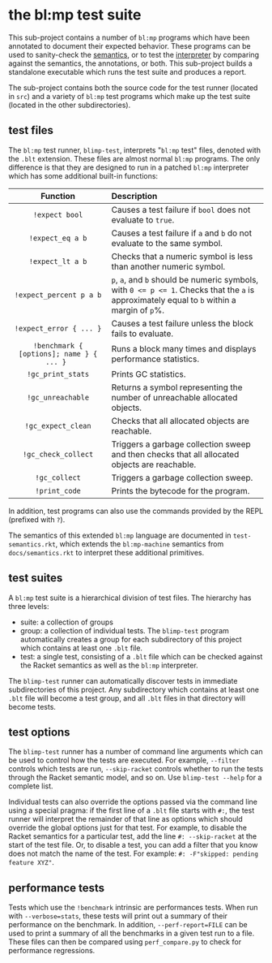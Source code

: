 # the bl:mp test suite

This sub-project contains a number of `bl:mp` programs which have been annotated to document their expected behavior. These programs can be used to sanity-check the [semantics](../docs/semantics.rkt), or to test the [interpreter](../blimp/README.md) by comparing against the semantics, the annotations, or both. This sub-project builds a standalone executable which runs the test suite and produces a report.

The sub-project contains both the source code for the test runner (located in `src`) and a variety of `bl:mp` test programs which make up the test suite (located in the other subdirectories).

## test files
The `bl:mp` test runner, `blimp-test`, interprets "`bl:mp` test" files, denoted with the `.blt` extension. These files are almost normal `bl:mp` programs. The only difference is that they are designed to run in a patched `bl:mp` interpreter which has some additional built-in functions:

  Function                | Description
:------------------------:|:-------------------------------------------------------------------
| `!expect bool`          | Causes a test failure if `bool` does not evaluate to `true`.
| `!expect_eq a b`        | Causes a test failure if `a` and `b` do not evaluate to the same symbol.
| `!expect_lt a b`        | Checks that a numeric symbol is less than another numeric symbol.
| `!expect_percent p a b` | `p`, `a`, and `b` should be numeric symbols, with `0 <= p <= 1`. Checks that the `a` is approximately equal to `b` within a margin of `p`%.
| `!expect_error { ... }` | Causes a test failure unless the block fails to evaluate.
| `!benchmark { [options]; name } { ... } ` | Runs a block many times and displays performance statistics.
| `!gc_print_stats`       | Prints GC statistics.
| `!gc_unreachable`       | Returns a symbol representing the number of unreachable allocated objects.
| `!gc_expect_clean`      | Checks that all allocated objects are reachable.
| `!gc_check_collect`     | Triggers a garbage collection sweep and then checks that all allocated objects are reachable.
| `!gc_collect`           | Triggers a garbage collection sweep.
| `!print_code`           | Prints the bytecode for the program.

In addition, test programs can also use the commands provided by the REPL (prefixed with `?`).

The semantics of this extended `bl:mp` language are documented in `test-semantics.rkt`, which extends the `bl:mp-machine` semantics from `docs/semantics.rkt` to interpret these additional primitives.

## test suites
A `bl:mp` test suite is a hierarchical division of test files. The hierarchy has three levels:
* suite: a collection of groups
* group: a collection of individual tests. The `blimp-test` program automatically creates a group for each subdirectory of this project which contains at least one `.blt` file.
* test: a single test, consisting of a `.blt` file which can be checked against the Racket semantics as well as the `bl:mp` interpreter.

The `blimp-test` runner can automatically discover tests in immediate subdirectories of this project. Any subdirectory which contains at least one `.blt` file will become a test group, and all `.blt` files in that directory will become tests.

## test options
The `blimp-test` runner has a number of command line arguments which can be used to control how the tests are executed. For example, `--filter` controls which tests are run, `--skip-racket` controls whether to run the tests through the Racket semantic model, and so on. Use `blimp-test --help` for a complete list.

Individual tests can also override the options passed via the command line using a special pragma: if the first line of a `.blt` file starts with `#:`, the test runner will interpret the remainder of that line as options which should override the global options just for that test. For example, to disable the Racket semantics for a particular test, add the line `#: --skip-racket` at the start of the test file. Or, to disable a test, you can add a filter that you know does not match the name of the test. For example: `#: -F"skipped: pending feature XYZ"`.

## performance tests
Tests which use the `!benchmark` intrinsic are performances tests. When run with `--verbose=stats`, these tests will print out a summary of their performance on the benchmark. In addition, `--perf-report=FILE` can be used to print a summary of all the benchmarks in a given test run to a file. These files can then be compared using `perf_compare.py` to check for performance regressions.
